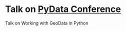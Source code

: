# Talk on [PyData Conference ](https://pydata.org/berlin2017/)

<!-- PyGeo-->

Talk on Working with GeoData in Python
